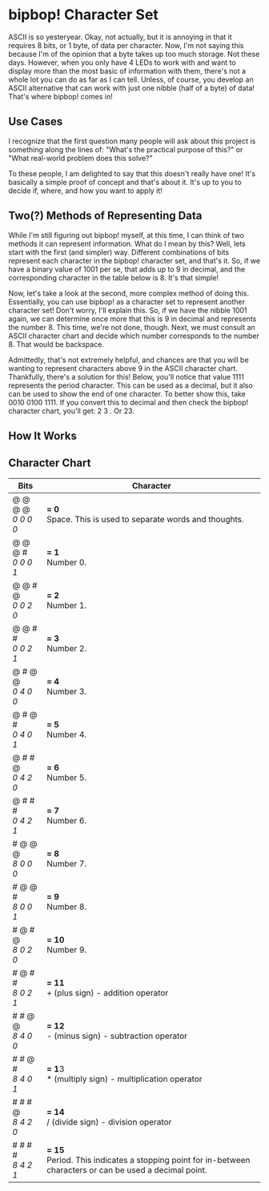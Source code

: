 # bipbop! Character Set
ASCII is so yesteryear. Okay, not actually, but it is annoying in that it requires 8 bits, or 1 byte, of data per character. Now, I'm not saying this because I'm of the opinion that a byte takes up too much storage. Not these days. However, when you only have 4 LEDs to work with and want to display more than the most basic of information with them, there's not a whole lot you can do as far as I can tell. Unless, of course, you develop an ASCII alternative that can work with just one nibble (half of a byte) of data! That's where bipbop! comes in!

## Use Cases
I recognize that the first question many people will ask about this project is something along the lines of: "What's the practical purpose of this?" or "What real-world problem does this solve?"

To these people, I am delighted to say that this doesn't really have one! It's basically a simple proof of concept and that's about it. It's up to you to decide if, where, and how you want to apply it!

## Two(?) Methods of Representing Data
While I'm still figuring out bipbop! myself, at this time, I can think of two methods it can represent information. What do I mean by this? Well, lets start with the first (and simpler) way. Different combinations of bits represent each character in the bipbop! character set, and that's it. So, if we have a binary value of 1001 per se, that adds up to 9 in decimal, and the corresponding character in the table below is 8. It's that simple!

Now, let's take a look at the second, more complex method of doing this. Essentially, you can use bipbop! as a character set to represent another character set! Don't worry, I'll explain this. So, if we have the nibble 1001 again, we can determine once more that this is 9 in decimal and represents the number 8. This time, we're not done, though. Next, we must consult an ASCII character chart and decide which number corresponds to the number 8. That would be backspace.

Admittedly, that's not extremely helpful, and chances are that you will be wanting to represent characters above 9 in the ASCII character chart. Thankfully, there's a solution for this! Below, you'll notice that value 1111 represents the period character. This can be used as a decimal, but it also can be used to show the end of one character. To better show this, take 0010 0100 1111. If you convert this to decimal and then check the bipbop! character chart, you'll get: 2 3 . Or 23.

## How It Works

## Character Chart

| Bits               | Character                                                                                                |
|--------------------|----------------------------------------------------------------------------------------------------------|
| @ @ @ @<br>*0 0 0 0* | **= 0**<br>Space. This is used to separate words and thoughts.                                               |
| @ @ @ #<br>*0 0 0 1* | **= 1**<br>Number 0.                                                                                         |
| @ @ # @<br>*0 0 2 0* | **= 2**<br>Number 1.                                                                                         |
| @ @ # #<br>*0 0 2 1* | **= 3**<br>Number 2.                                                                                         |
| @ # @ @<br>*0 4 0 0* | **= 4**<br>Number 3.                                                                                         |
| @ # @ #<br>*0 4 0 1* | **= 5**<br>Number 4.                                                                                         |
| @ # # @<br>*0 4 2 0* | **= 6**<br>Number 5.                                                                                         |
| @ # # #<br>*0 4 2 1* | **= 7**<br>Number 6.                                                                                         |
| # @ @ @<br>*8 0 0 0* | **= 8**<br>Number 7.                                                                                         |
| # @ @ #<br>*8 0 0 1* | **= 9**<br>Number 8.                                                                                         |
| # @ # @<br>*8 0 2 0* | **= 10**<br>Number 9.                                                                                        |
| # @ # #<br>*8 0 2 1* | **= 11**<br>+ (plus sign) - addition operator                                                                |
| # # @ @<br>*8 4 0 0* | **= 12**<br>- (minus sign) - subtraction operator                                                            |
| # # @ #<br>*8 4 0 1* | **= 1**3<br>* (multiply sign) - multiplication operator                                                      |
| # # # @<br>*8 4 2 0* | **= 14**<br>/ (divide sign) - division operator                                                              |
| # # # #<br>*8 4 2 1* | **= 15**<br>Period. This indicates a stopping point for in-between characters or can be used a decimal point.|

